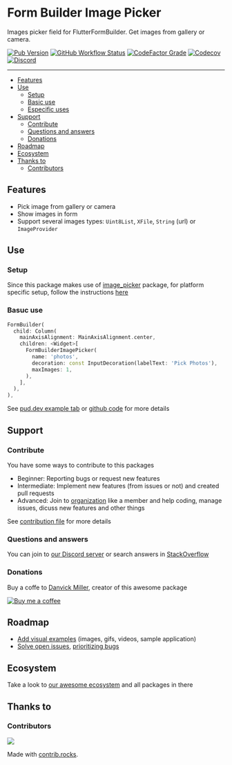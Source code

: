 # Form Builder Image Picker

Images picker field for FlutterFormBuilder. Get images from gallery or camera.

[![Pub Version](https://img.shields.io/pub/v/form_builder_image_picker?logo=flutter&style=for-the-badge)](https://pub.dev/packages/form_builder_image_picker)
[![GitHub Workflow Status](https://img.shields.io/github/workflow/status/flutter-form-builder-ecosystem/form_builder_image_picker/Base?logo=github&style=for-the-badge)](https://github.com/flutter-form-builder-ecosystem/form_builder_image_picker/actions/workflows/base.yaml)
[![CodeFactor Grade](https://img.shields.io/codefactor/grade/github/flutter-form-builder-ecosystem/form_builder_image_picker?logo=codefactor&style=for-the-badge)](https://www.codefactor.io/repository/github/flutter-form-builder-ecosystem/form_builder_image_picker)
[![Codecov](https://img.shields.io/codecov/c/github/flutter-form-builder-ecosystem/form_builder_image_picker?logo=codecov&style=for-the-badge)](https://codecov.io/gh/flutter-form-builder-ecosystem/form_builder_image_picker/)
[![Discord](https://img.shields.io/discord/985922433578053673?logo=discord&style=for-the-badge)](https://discord.com/invite/25KNPMJQf2)

___

- [Features](#features)
- [Use](#use)
    - [Setup](#setup)
    - [Basic use](#basic-use)
    - [Especific uses](#especific-uses)
- [Support](#support)
    - [Contribute](#contribute)
    - [Questions and answers](#questions-and-answers)
    - [Donations](#donations)
- [Roadmap](#roadmap)
- [Ecosystem](#ecosystem)
- [Thanks to](#thanks-to)
    - [Contributors](#contributors)

## Features

- Pick image from gallery or camera
- Show images in form
- Support several images types: `Uint8List`, `XFile`, `String` (url) or `ImageProvider`

## Use

### Setup

Since this package makes use of [image_picker](https://pub.dev/packages/image_picker) package, for platform specific setup, follow the instructions [here](https://github.com/flutter/plugins/tree/main/packages/image_picker/image_picker#installation)

### Basuc use

```dart
FormBuilder(
  child: Column(
    mainAxisAlignment: MainAxisAlignment.center,
    children: <Widget>[
      FormBuilderImagePicker(
        name: 'photos',
        decoration: const InputDecoration(labelText: 'Pick Photos'),
        maxImages: 1,
      ),
    ],
  ),
),
```

See [pud.dev example tab](https://pub.dev/packages/form_builder_image_picker/example) or [github code](example/lib/main.dart) for more details

## Support

### Contribute

You have some ways to contribute to this packages

 - Beginner: Reporting bugs or request new features
 - Intermediate: Implement new features (from issues or not) and created pull requests
 - Advanced: Join to [organization](#ecosystem) like a member and help coding, manage issues, dicuss new features and other things

 See [contribution file](https://github.com/flutter-form-builder-ecosystem/.github/blob/main/CONTRIBUTING.md) for more details

### Questions and answers

You can join to [our Discord server](https://discord.gg/25KNPMJQf2) or search answers in [StackOverflow](https://stackoverflow.com/questions/tagged/flutter-form-builder)

### Donations

Buy a coffe to [Danvick Miller](https://twitter.com/danvickmiller), creator of this awesome package

[![Buy me a coffee](https://www.buymeacoffee.com/assets/img/guidelines/download-assets-sm-1.svg)](https://www.buymeacoffee.com/danvick)


## Roadmap

- [Add visual examples](https://github.com/flutter-form-builder-ecosystem/form_builder_image_picker/issues/31) (images, gifs, videos, sample application)
- [Solve open issues](https://github.com/flutter-form-builder-ecosystem/form_builder_image_picker/issues), [prioritizing bugs](https://github.com/flutter-form-builder-ecosystem/form_builder_image_picker/labels/bug)

## Ecosystem

Take a look to [our awesome ecosystem](https://github.com/flutter-form-builder-ecosystem) and all packages in there

## Thanks to
### Contributors

<a href="https://github.com/flutter-form-builder-ecosystem/form_builder_image_picker/graphs/contributors">
  <img src="https://contrib.rocks/image?repo=flutter-form-builder-ecosystem/form_builder_image_picker" />
</a>

Made with [contrib.rocks](https://contrib.rocks).
